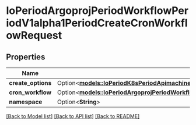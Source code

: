 # IoPeriodArgoprojPeriodWorkflowPeriodV1alpha1PeriodCreateCronWorkflowRequest

## Properties

Name | Type | Description | Notes
------------ | ------------- | ------------- | -------------
**create_options** | Option<[**models::IoPeriodK8sPeriodApimachineryPeriodPkgPeriodApisPeriodMetaPeriodV1PeriodCreateOptions**](io.k8s.apimachinery.pkg.apis.meta.v1.CreateOptions.md)> |  | [optional]
**cron_workflow** | Option<[**models::IoPeriodArgoprojPeriodWorkflowPeriodV1alpha1PeriodCronWorkflow**](io.argoproj.workflow.v1alpha1.CronWorkflow.md)> |  | [optional]
**namespace** | Option<**String**> |  | [optional]

[[Back to Model list]](../README.md#documentation-for-models) [[Back to API list]](../README.md#documentation-for-api-endpoints) [[Back to README]](../README.md)


